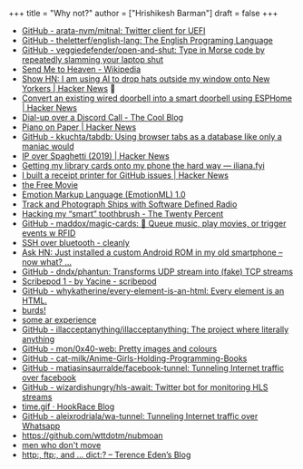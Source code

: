 +++
title = "Why not?"
author = ["Hrishikesh Barman"]
draft = false
+++

-   [GitHub - arata-nvm/mitnal: Twitter client for UEFI](https://github.com/arata-nvm/mitnal)
-   [GitHub - theletterf/english-lang: The English Programing Language](https://github.com/theletterf/english-lang)
-   [GitHub - veggiedefender/open-and-shut: Type in Morse code by repeatedly slamming your laptop shut](https://github.com/veggiedefender/open-and-shut)
-   [Send Me to Heaven - Wikipedia](https://en.wikipedia.org/wiki/Send_Me_to_Heaven)
-   [Show HN: I am using AI to drop hats outside my window onto New Yorkers | Hacker News](https://news.ycombinator.com/item?id=40767459) 🌟
-   [Convert an existing wired doorbell into a smart doorbell using ESPHome | Hacker News](https://news.ycombinator.com/item?id=40774270)
-   [Dial-up over a Discord Call - The Cool Blog](https://www.lilysthings.org/blog/discord-dialup/)
-   [Piano on Paper | Hacker News](https://news.ycombinator.com/item?id=39643958)
-   [GitHub - kkuchta/tabdb: Using browser tabs as a database like only a maniac would](https://github.com/kkuchta/tabdb)
-   [IP over Spaghetti (2019) | Hacker News](https://news.ycombinator.com/item?id=38733004)
-   [Getting my library cards onto my phone the hard way — iliana.fyi](https://iliana.fyi/blog/ios-wallet-library-card/)
-   [I built a receipt printer for GitHub issues | Hacker News](https://news.ycombinator.com/item?id=30803589)
-   [the Free Movie](https://thefreemovie.buzz/)
-   [Emotion Markup Language (EmotionML) 1.0](https://www.w3.org/TR/2014/REC-emotionml-20140522/)
-   [Track and Photograph Ships with Software Defined Radio](https://blog.vnaik.com/posts/photographing-ships.html)
-   [Hacking my “smart” toothbrush - The Twenty Percent](https://kuenzi.dev/toothbrush/)
-   [GitHub - maddox/magic-cards: 🎩 Queue music, play movies, or trigger events w RFID](https://github.com/maddox/magic-cards)
-   [SSH over bluetooth - cleanly](https://blog.habets.se/2022/02/SSH-over-Bluetooth-cleanly.html)
-   [Ask HN: Just installed a custom Android ROM in my old smartphone – now what? ...](https://news.ycombinator.com/item?id=35279970)
-   [GitHub - dndx/phantun: Transforms UDP stream into (fake) TCP streams](https://github.com/dndx/phantun)
-   [Scribepod 1 - by Yacine - scribepod](https://scribepod.substack.com/p/scribepod-1?s=35#details)
-   [GitHub - whykatherine/every-element-is-an-html: Every element is an HTML.](https://github.com/whykatherine/every-element-is-an-html)
-   [burds!](https://burds.vercel.app/)
-   [some ar experience](https://twitter.com/bsheppee/status/1600067783483691011)
-   [GitHub - illacceptanything/illacceptanything: The project where literally anything](https://github.com/illacceptanything/illacceptanything)
-   [GitHub - mon/0x40-web: Pretty images and colours](https://github.com/mon/0x40-web)
-   [GitHub - cat-milk/Anime-Girls-Holding-Programming-Books](https://github.com/cat-milk/Anime-Girls-Holding-Programming-Books)
-   [GitHub - matiasinsaurralde/facebook-tunnel: Tunneling Internet traffic over facebook](https://github.com/matiasinsaurralde/facebook-tunnel)
-   [GitHub - wizardishungry/hls-await: Twitter bot for monitoring HLS streams](https://github.com/WIZARDISHUNGRY/hls-await)
-   [time.gif · HookRace Blog](https://hookrace.net/blog/time.gif/)
-   [GitHub - aleixrodriala/wa-tunnel: Tunneling Internet traffic over Whatsapp](https://github.com/aleixrodriala/wa-tunnel)
-   <https://github.com/wttdotm/nubmoan>
-   [men who don't move](https://caseymm.github.io/men-who-dont-move/)
-   [http:, ftp:, and … dict:? – Terence Eden’s Blog](https://shkspr.mobi/blog/2024/09/http-ftp-and-dict/)
